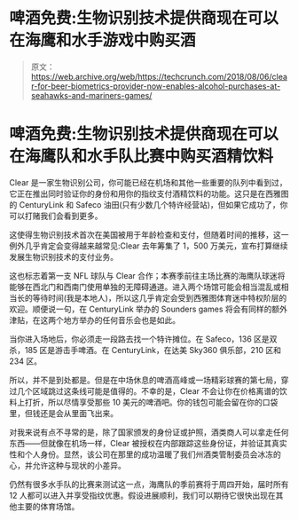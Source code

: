 # 啤酒免费:生物识别技术提供商现在可以在海鹰和水手游戏中购买酒 

> 原文：<https://web.archive.org/web/https://techcrunch.com/2018/08/06/clear-for-beer-biometrics-provider-now-enables-alcohol-purchases-at-seahawks-and-mariners-games/>

# 啤酒免费:生物识别技术提供商现在可以在海鹰队和水手队比赛中购买酒精饮料

Clear 是一家生物识别公司，你可能已经在机场和其他一些重要的队列中看到过，它正在推出同时验证你的身份和用你的指纹支付酒精饮料的功能。这只是在西雅图的 CenturyLink 和 Safeco 油田(只有少数几个特许经营站)，但如果它成功了，你可以打赌我们会看到更多。

这使得生物识别技术首次在美国被用于年龄检查和支付，但随着时间的推移，这一例外几乎肯定会变得越来越常见:Clear 去年筹集了 1，500 万美元，宣布打算继续发展生物识别技术的支付业务。

这也标志着第一支 NFL 球队与 Clear 合作；本赛季前往主场比赛的海鹰队球迷将能够在西北门和西南门使用单独的无障碍通道。进入两个场馆可能会相当混乱或相当长的等待时间(我是本地人)，所以这几乎肯定会受到西雅图体育迷中特权阶层的欢迎。顺便说一句，在 CenturyLink 举办的 Sounders games 将会有同样的额外津贴，在这两个地方举办的任何音乐会也是如此。

当你进入场地后，你必须走一段路去找一个特许摊位。在 Safeco，136 区是双杀，185 区是游击手啤酒。在 CenturyLink，在达美 Sky360 俱乐部，210 区和 234 区。

所以，并不是到处都是。但是在中场休息的啤酒高峰或一场精彩球赛的第七局，穿过几个区域跳过这条线可能是值得的。不幸的是，Clear 不会让你在价格离谱的饮料上打折，所以尽情享受那些 10 美元的啤酒吧。你的钱包可能会留在你的口袋里，但钱还是会从里面飞出来。

对我来说有点不寻常的是，除了国家颁发的身份证或护照，酒类商人可以拿走任何东西——但就像在机场一样，Clear 被授权在内部跟踪这些身份证，并验证其真实性和个人身份。显然，该公司在那里的成功温暖了我们州酒类管制委员会冰冻的心，并允许这种与现状的小差异。

仍然有很多水手队的比赛来测试这一点，海鹰队的季前赛将于周四开始，届时所有 12 人都可以进入并享受指纹优惠。假设进展顺利，我们可以期待它很快出现在其他主要的体育场馆。